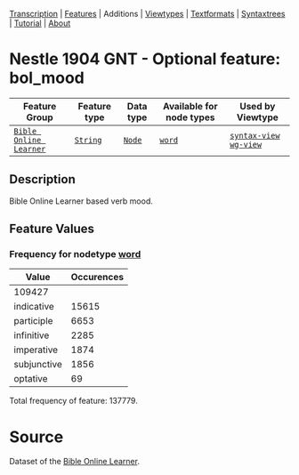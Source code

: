 <a name="start"></a><div class="hidden-content"><a href="../transcription.md">Transcription</a> | <a href="README.md#start">Features</a> | Additions | <a href="../viewtypes.md#start">Viewtypes</a> | <a href="../textformats.md#start">Textformats</a> |  <a href="../syntaxtrees.md#start">Syntaxtrees</a> | <a href="../tutorial/README.md#start">Tutorial</a>  | <a href="../about.md#start">About</a></div>
# Nestle 1904 GNT - Optional feature: bol_mood
Feature Group | Feature type |Data type |Available for node types | Used by Viewtype 
---|---|---|---|---
[`Bible Online Learner`](featuresbyfeaturegroup.md#bible-online-learner)|[`String`](featuresbydatatype.md#string)|[`Node`](featuresbynodetype.md#node)| [`word`](featuresbynodetype.md#word) |[`syntax-view`](../syntax-view.md#start) [`wg-view`](../wg-view.md#start) 
## Description
Bible Online Learner based verb mood.
## Feature Values
### Frequency for nodetype [word](featuresbynodetype.md#word)
Value|Occurences
---|---
|109427
indicative|15615
participle|6653
infinitive|2285
imperative|1874
subjunctive|1856
optative|69

Total frequency of feature: 137779.

# Source

Dataset of the [Bible Online Learner](https://learner.bible/).
 